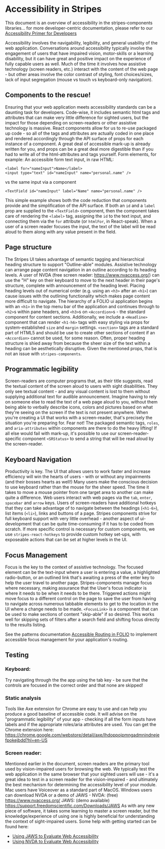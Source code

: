 # Accessibility in Stripes
This document is an overview of accessibility in the stripes-components libraries... for more developer-centric documentation, please refer to our [Accessibility Primer for Developers](AccessibilityDevPrimer.md)

Accessibility involves the navigability, legibility, and general usability of the web application. Conversations around accessibility typically involve the engagement of users that have impaired vision, motor-skills or a learning disability, but it can have great and positive impact on the experience of fully capable users as well. Much of the time it involves how assistive technology (screen readers, etc.) interact with the content of the web page - but other areas involve the color contrast of styling, font choices/sizes, lack of input segregation (mouse vs touch vs keyboard-only navigation).

## Components to the rescue!

Ensuring that your web application meets accessibility standards can be a daunting task for developers. Code-wise, it includes semantic html tags  and attributes that can make very little difference for sighted users, but the impact for those depending on screen-readers or other assistive technology is massive. React components allow for us to re-use packaged up code - so all of the tags and attributes are actually coded in one place and rendered accordingly through the API surface of props for each instance of a component. A great deal of accessible mark-up is already written for you, and props can be a great deal more digestible than if you had to write all of the html-attributes and tags yourself. Form elements, for example:
An accessible form text input, in raw HTML:
```
<label for="nameInput">Name</label>
<input type="text" id="nameInput" name="personal.name" />
```
vs the same input via a component
```
<TextField id="nameInput" label="Name" name="personal.name" />
```
This simple example shows both the code reduction that components provide and the simplification of the API surface. If both an `id` and a `label` prop are supplied to the `<TextField>` component, then the component takes care of rendering the `<label>` tag, assigning the `id` to the text input, and connecting them via the `for` attribute (or `htmlFor`, in React-speak). When a user of a screen reader focuses the input, the text of the label will be read aloud to them along with any value present in the field.

## Page structure

The Stripes UI takes advantage of semantic tagging and hierarchical heading structure to support "Outline-able" modules. Assistive technology can arrange page content navigation in an outline according to its heading levels. A user of NVDA (free screen reader: https://www.nvaccess.org/) can use the "H" key on their keyboard to move to the next header in their page's structure, complete with announcement of the heading level. Placing heading levels out of numerical order (e.g. using an `<h3>` after an `<h1>`) can cause issues with the outlining functionality which makes page content more difficult to navigate. The hierarchy of a FOLIO ui application begins with an `<h1>` in the top menu bar of the application and continues through to `<h2>`s within pane headers, and `<h3>`s on `<Accordion>`s - the standard component for content sections. Additionally, we include a `<Headline>` component that can render `<h1-h6>` tags with easy styling via props for system-established `size` and `margin` settings. `<section>` tags are a standard part of HTML5 and should be use to create other sections of content if an `<Accordion>` cannot be used, for some reason. Often, proper heading structure is shied away from because the sheer size of the text within a heading can be aesthetically disruptive. Given the mentioned props, that is not an issue with `stripes-components`.

## Programmatic legibility

Screen-readers are computer programs that, as their title suggests, read the textual content of the screen aloud to users with sight disabilities. They only see textual content - and any visual content is lost to them without supplying additional text for audible announcement. Imagine having to rely on someone else to read the text of a web page aloud to you, without them being able to verbally describe icons, colors and pictures based on what they're seeing on the screen if the text is not present anywhere. When you're creating a UI that works with a screen-reader, that's precisely the situation you're preparing for. Fear not! The packaged semantic tags, `roles`, and `aria-attributes` within components are there to do the heavy lifting! If all else would fail with mark-up, it's possible to use our screen-reader-specific component `<SRStatus>` to send a string that will be read aloud by the screen-reader.

## Keyboard Navigation

Productivity is key. The UI that allows users to work faster and increase efficiency will win the hearts of users - with or without any impairments (and their bosses hearts as well!) Many users make the conscious decision to use keyboard rather than the mouse for the sheer speed. The time it takes to move a mouse pointer from one target area to another can make quite a difference. Web users interact with web pages via the `tab`, `enter`, `spacebar` and `arrow` keys. Users of screen-readers have additional hotkeys that they can take advantage of to navigate between the headings (`<h1-6>`), list items (`<li>`), links and buttons of a page. Stripes components strive for full keyboard support with very little overhead - another aspect of ui-development that can be quite time-consuming if it has to be coded from scratch. If more specific control is necessary for custom components, we use `stripes-react-hotkeys` to provide custom hotkey set-ups, with exposeable actions that can be set at higher levels in the UI.

## Focus Management

Focus is the key to the context of assistive technology. The focused element can be the text-input where a user is entering a value, a highlighted radio-button, or an outlined link that's awaiting a press of the enter key to help the user travel to another page. Stripes-components manage focus where necessary, making assurance that the User's focus indicator is where it needs to be when it needs to be there. Triggered actions might move focus to a different control on the page to save the user from having to navigate across numerous tabbable elements to get to the location in the UI where a change needs to be made. `<FocusLink>` is a component that can be used to make sections of content "skip-able" if so desired. This works well for skipping sets of filters after a search field and shifting focus directly to the results listing.

See the patterns documentation [Accessible Routing in FOLIO](patterns/AccessibleRouting.md) to implement accessible focus management for your application's routing.

## Testing 
### Keyboard:
Try navigating through the the app using the tab key - be sure that the controls are focused in the correct order and that none are skipped!
### Static analysis
Tools like Axe extension for Chrome are easy to use and can help you produce a good baseline of accessible code. It will advise on the "programmatic legibility" of your app - checking if all the form inputs have labels and if the appropriate roles/aria attributes are used. You can get the Chrome extension here: https://chrome.google.com/webstore/detail/axe/lhdoppojpmngadmnindnejefpokejbdd?hl=en-US
### Screen reader:
Mentioned earlier in the document, screen readers are the primary tool used by vision-impaired users for browsing the web. We typically test the web application in the same browser that your sighted users will use - it's a great idea to test in a screen reader for the vision-impaired - and ultimately the best mechanism for determining the accessibility level of your module. Mac users have Voiceover as a standard part of MacOS. Windows users can download NVDA or a demo of JAWS - NVDA: (free) https://www.nvaccess.org/ JAWS: (demo available) https://support.freedomscientific.com/Downloads/JAWS
As with any new piece of software, it takes some learning to master a screen reader, but the knowledge/experience of using one is highly beneficial for understanding the context of sight-impaired users.
Some help with getting started can be found here:
- [Using JAWS to Evaluate Web Accessibility](https://webaim.org/articles/jaws/)
- [Using NVDA to Evaluate Web Accessibility](https://webaim.org/articles/nvda/)
